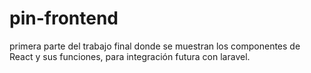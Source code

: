 # pin-frontend
primera parte del trabajo final donde se muestran los componentes de React y sus funciones, para integración futura con laravel.
